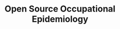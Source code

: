 ---
hackday: 07-london
links:
  code:
  - https://gist.github.com/drcjar/f318994fdc2031241f6b
  website: http://bit.ly/1kfs39V
summary: ''
team:
- '@drcjar'
title: Open Source Occupational Epidemiology
---